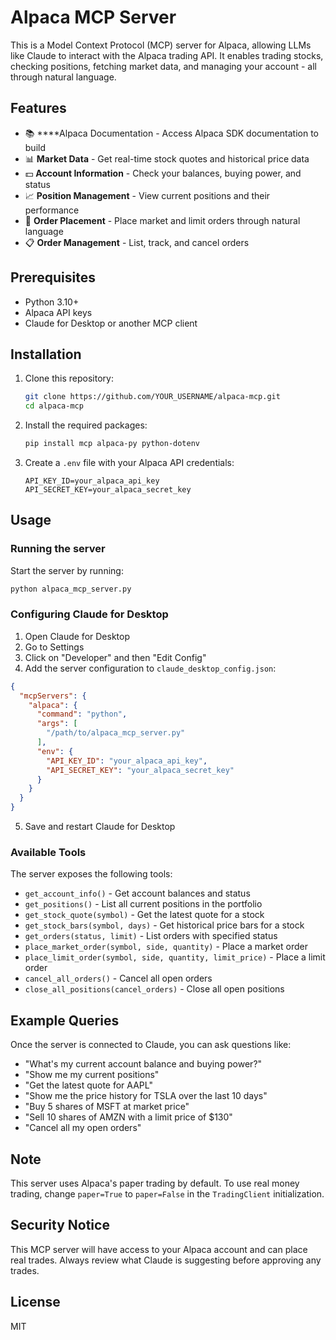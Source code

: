 # Alpaca MCP Server

This is a Model Context Protocol (MCP) server for Alpaca, allowing LLMs like Claude to interact with the Alpaca trading API. It enables trading stocks, checking positions, fetching market data, and managing your account - all through natural language.

## Features

- 📚 ****Alpaca Documentation - Access Alpaca SDK documentation to build
- 📊 **Market Data** - Get real-time stock quotes and historical price data
- 💵 **Account Information** - Check your balances, buying power, and status
- 📈 **Position Management** - View current positions and their performance
- 🛒 **Order Placement** - Place market and limit orders through natural language
- 📋 **Order Management** - List, track, and cancel orders

## Prerequisites

- Python 3.10+
- Alpaca API keys
- Claude for Desktop or another MCP client

## Installation

1. Clone this repository:
   ```bash
   git clone https://github.com/YOUR_USERNAME/alpaca-mcp.git
   cd alpaca-mcp
   ```

2. Install the required packages:
   ```bash
   pip install mcp alpaca-py python-dotenv
   ```

3. Create a `.env` file with your Alpaca API credentials:
   ```
   API_KEY_ID=your_alpaca_api_key
   API_SECRET_KEY=your_alpaca_secret_key
   ```

## Usage

### Running the server

Start the server by running:

```bash
python alpaca_mcp_server.py
```

### Configuring Claude for Desktop

1. Open Claude for Desktop
2. Go to Settings
3. Click on "Developer" and then "Edit Config"
4. Add the server configuration to `claude_desktop_config.json`:

```json
{
  "mcpServers": {
    "alpaca": {
      "command": "python",
      "args": [
        "/path/to/alpaca_mcp_server.py"
      ],
      "env": {
        "API_KEY_ID": "your_alpaca_api_key",
        "API_SECRET_KEY": "your_alpaca_secret_key"
      }
    }
  }
}
```

5. Save and restart Claude for Desktop

### Available Tools

The server exposes the following tools:

- `get_account_info()` - Get account balances and status
- `get_positions()` - List all current positions in the portfolio
- `get_stock_quote(symbol)` - Get the latest quote for a stock
- `get_stock_bars(symbol, days)` - Get historical price bars for a stock
- `get_orders(status, limit)` - List orders with specified status
- `place_market_order(symbol, side, quantity)` - Place a market order
- `place_limit_order(symbol, side, quantity, limit_price)` - Place a limit order
- `cancel_all_orders()` - Cancel all open orders
- `close_all_positions(cancel_orders)` - Close all open positions

## Example Queries

Once the server is connected to Claude, you can ask questions like:

- "What's my current account balance and buying power?"
- "Show me my current positions"
- "Get the latest quote for AAPL"
- "Show me the price history for TSLA over the last 10 days"
- "Buy 5 shares of MSFT at market price"
- "Sell 10 shares of AMZN with a limit price of $130"
- "Cancel all my open orders"

## Note

This server uses Alpaca's paper trading by default. To use real money trading, change `paper=True` to `paper=False` in the `TradingClient` initialization.

## Security Notice

This MCP server will have access to your Alpaca account and can place real trades. Always review what Claude is suggesting before approving any trades.

## License

MIT
